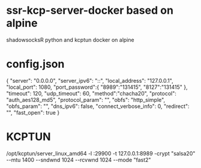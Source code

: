 # ssr-kcp-server-docker based on alpine
shadowsocksR python and kcptun docker on alpine

# config.json
{
    "server": "0.0.0.0",
    "server_ipv6": "::",
    "local_address": "127.0.0.1",
    "local_port": 1080,
    "port_password":{
      "8989":"131415",
      "8127":"131415"
    },
    "timeout": 120,
    "udp_timeout": 60,
    "method":"chacha20",
    "protocol": "auth_aes128_md5",
    "protocol_param": "",
    "obfs": "http_simple",
    "obfs_param": "",
    "dns_ipv6": false,
    "connect_verbose_info": 0,
    "redirect": "",
    "fast_open": true
}

# KCPTUN 
/opt/kcptun/server_linux_amd64 -l :29900 -t 127.0.0.1:8989 -crypt "salsa20" --mtu 1400 --sndwnd 1024 --rcvwnd 1024 --mode "fast2"

